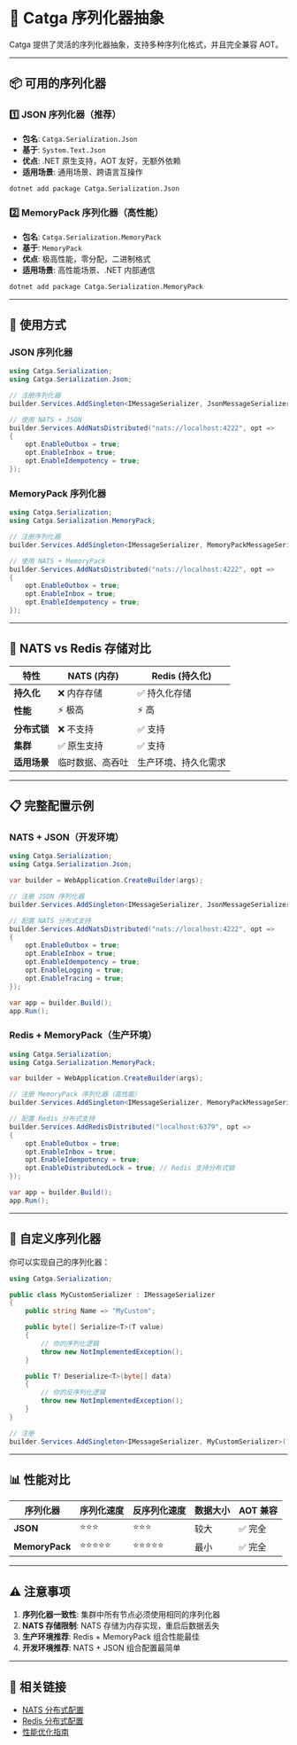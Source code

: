 # 🔧 Catga 序列化器抽象

Catga 提供了灵活的序列化器抽象，支持多种序列化格式，并且完全兼容 AOT。

---

## 📦 可用的序列化器

### 1️⃣ JSON 序列化器（推荐）
- **包名**: `Catga.Serialization.Json`
- **基于**: `System.Text.Json`
- **优点**: .NET 原生支持，AOT 友好，无额外依赖
- **适用场景**: 通用场景、跨语言互操作

```bash
dotnet add package Catga.Serialization.Json
```

### 2️⃣ MemoryPack 序列化器（高性能）
- **包名**: `Catga.Serialization.MemoryPack`
- **基于**: `MemoryPack`
- **优点**: 极高性能，零分配，二进制格式
- **适用场景**: 高性能场景、.NET 内部通信

```bash
dotnet add package Catga.Serialization.MemoryPack
```

---

## 🚀 使用方式

### JSON 序列化器

```csharp
using Catga.Serialization;
using Catga.Serialization.Json;

// 注册序列化器
builder.Services.AddSingleton<IMessageSerializer, JsonMessageSerializer>();

// 使用 NATS + JSON
builder.Services.AddNatsDistributed("nats://localhost:4222", opt =>
{
    opt.EnableOutbox = true;
    opt.EnableInbox = true;
    opt.EnableIdempotency = true;
});
```

### MemoryPack 序列化器

```csharp
using Catga.Serialization;
using Catga.Serialization.MemoryPack;

// 注册序列化器
builder.Services.AddSingleton<IMessageSerializer, MemoryPackMessageSerializer>();

// 使用 NATS + MemoryPack
builder.Services.AddNatsDistributed("nats://localhost:4222", opt =>
{
    opt.EnableOutbox = true;
    opt.EnableInbox = true;
    opt.EnableIdempotency = true;
});
```

---

## 🔄 NATS vs Redis 存储对比

| 特性 | NATS (内存) | Redis (持久化) |
|------|------------|---------------|
| **持久化** | ❌ 内存存储 | ✅ 持久化存储 |
| **性能** | ⚡ 极高 | ⚡ 高 |
| **分布式锁** | ❌ 不支持 | ✅ 支持 |
| **集群** | ✅ 原生支持 | ✅ 支持 |
| **适用场景** | 临时数据、高吞吐 | 生产环境、持久化需求 |

---

## 📋 完整配置示例

### NATS + JSON（开发环境）

```csharp
using Catga.Serialization;
using Catga.Serialization.Json;

var builder = WebApplication.CreateBuilder(args);

// 注册 JSON 序列化器
builder.Services.AddSingleton<IMessageSerializer, JsonMessageSerializer>();

// 配置 NATS 分布式支持
builder.Services.AddNatsDistributed("nats://localhost:4222", opt =>
{
    opt.EnableOutbox = true;
    opt.EnableInbox = true;
    opt.EnableIdempotency = true;
    opt.EnableLogging = true;
    opt.EnableTracing = true;
});

var app = builder.Build();
app.Run();
```

### Redis + MemoryPack（生产环境）

```csharp
using Catga.Serialization;
using Catga.Serialization.MemoryPack;

var builder = WebApplication.CreateBuilder(args);

// 注册 MemoryPack 序列化器（高性能）
builder.Services.AddSingleton<IMessageSerializer, MemoryPackMessageSerializer>();

// 配置 Redis 分布式支持
builder.Services.AddRedisDistributed("localhost:6379", opt =>
{
    opt.EnableOutbox = true;
    opt.EnableInbox = true;
    opt.EnableIdempotency = true;
    opt.EnableDistributedLock = true; // Redis 支持分布式锁
});

var app = builder.Build();
app.Run();
```

---

## 🔑 自定义序列化器

你可以实现自己的序列化器：

```csharp
using Catga.Serialization;

public class MyCustomSerializer : IMessageSerializer
{
    public string Name => "MyCustom";

    public byte[] Serialize<T>(T value)
    {
        // 你的序列化逻辑
        throw new NotImplementedException();
    }

    public T? Deserialize<T>(byte[] data)
    {
        // 你的反序列化逻辑
        throw new NotImplementedException();
    }
}

// 注册
builder.Services.AddSingleton<IMessageSerializer, MyCustomSerializer>();
```

---

## 📊 性能对比

| 序列化器 | 序列化速度 | 反序列化速度 | 数据大小 | AOT 兼容 |
|---------|----------|------------|---------|---------|
| **JSON** | ⭐⭐⭐ | ⭐⭐⭐ | 较大 | ✅ 完全 |
| **MemoryPack** | ⭐⭐⭐⭐⭐ | ⭐⭐⭐⭐⭐ | 最小 | ✅ 完全 |

---

## ⚠️ 注意事项

1. **序列化器一致性**: 集群中所有节点必须使用相同的序列化器
2. **NATS 存储限制**: NATS 存储为内存实现，重启后数据丢失
3. **生产环境推荐**: Redis + MemoryPack 组合性能最佳
4. **开发环境推荐**: NATS + JSON 组合配置最简单

---

## 🔗 相关链接

- [NATS 分布式配置](../distributed/nats-setup.md)
- [Redis 分布式配置](../distributed/redis-setup.md)
- [性能优化指南](../performance/README.md)

